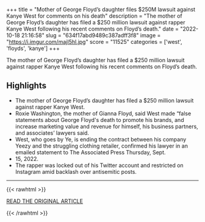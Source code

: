 +++
title = "Mother of George Floyd’s daughter files $250M lawsuit against Kanye West for comments on his death"
description = "The mother of George Floyd’s daughter has filed a $250 million lawsuit against rapper Kanye West following his recent comments on Floyd’s death."
date = "2022-10-18 21:16:58"
slug = "634f17abd9489c387adff3f8"
image = "https://i.imgur.com/majI5hl.jpg"
score = "11525"
categories = ['west', 'floyds', 'kanye']
+++

The mother of George Floyd’s daughter has filed a $250 million lawsuit against rapper Kanye West following his recent comments on Floyd’s death.

## Highlights

- The mother of George Floyd’s daughter has filed a $250 million lawsuit against rapper Kanye West.
- Roxie Washington, the mother of Gianna Floyd, said West made “false statements about George Floyd's death to promote his brands, and increase marketing value and revenue for himself, his business partners, and associates’ lawyers said.
- West, who goes by Ye, is ending the contract between his company Yeezy and the struggling clothing retailer, confirmed his lawyer in an emailed statement to The Associated Press Thursday, Sept.
- 15, 2022.
- The rapper was locked out of his Twitter account and restricted on Instagram amid backlash over antisemitic posts.

---

{{< rawhtml >}}
  <p class="article-category">
    <a target="_blank" href="https://www.click2houston.com/news/local/2022/10/18/mother-of-george-floyds-daughter-files-250m-lawsuit-against-kanye-west-for-comments-on-his-death/">READ THE ORIGINAL ARTICLE</a>
  </p>
{{< /rawhtml >}}
